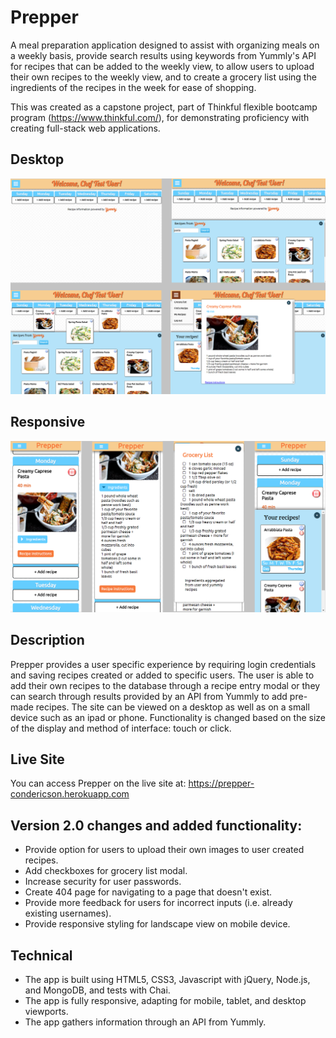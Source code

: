 # Prepper

A meal preparation application designed to assist with organizing meals on a weekly basis, provide search results using keywords from Yummly's API for recipes that can be added to the weekly view, to allow users to upload their own recipes to the weekly view, and to create a grocery list using the ingredients of the recipes in the week for ease of shopping.

This was created as a capstone project, part of Thinkful flexible bootcamp program (https://www.thinkful.com/), for demonstrating proficiency with creating full-stack web applications.

## Desktop

![Screenshots](https://github.com/condericson/mealprepapp/blob/master/readme_images/desktop.png)

## Responsive

![Screenshots](https://github.com/condericson/mealprepapp/blob/master/readme_images/responsive.png)


## Description
Prepper provides a user specific experience by requiring login credentials and saving recipes created or added to specific users. The user is able to add their own recipes to the database through a recipe entry modal or they can search through results provided by an API from Yummly to add pre-made recipes. The site can be viewed on a desktop as well as on a small device such as an ipad or phone. Functionality is changed based on the size of the display and method of interface: touch or click.

## Live Site
You can access Prepper on the live site at: https://prepper-condericson.herokuapp.com


## Version 2.0 changes and added functionality:
* Provide option for users to upload their own images to user created recipes.
* Add checkboxes for grocery list modal.
* Increase security for user passwords.
* Create 404 page for navigating to a page that doesn't exist.
* Provide more feedback for users for incorrect inputs (i.e. already existing usernames).
* Provide responsive styling for landscape view on mobile device.


## Technical
* The app is built using HTML5, CSS3, Javascript with jQuery, Node.js, and MongoDB, and tests with Chai.
* The app is fully responsive, adapting for mobile, tablet, and desktop viewports.
* The app gathers information through an API from Yummly.
